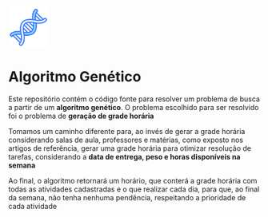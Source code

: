 <img src="/images/gene.png" alt="Ícone de uma fita dupla de DNA, para exemplificar o genético" width=80/>

# Algoritmo Genético 

<p>Este repositório contém o código fonte para resolver um problema de busca a partir de um <strong>algoritmo genético</strong>. O problema escolhido para ser resolvido foi o problema de <strong>geração de grade horária</strong></p>

<p>Tomamos um caminho diferente para, ao invés de gerar a grade horária considerando salas de aula, professores e matérias, como exposto nos artigos de referência, gerar uma grade horária para otimizar resolução de tarefas, considerando a <strong>data de entrega, peso e horas disponíveis na semana</strong></p>

<p>Ao final, o algoritmo retornará um horário, que conterá a grade horária com todas as atividades cadastradas e o que realizar cada dia, para que, ao final da semana, não tenha nenhuma pendência, respeitando a prioridade de cada atividade</p>